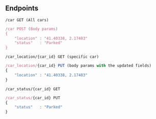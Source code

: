 ## Endpoints


`/car GET (All cars)`

```javascript
/car POST (Body params) 
{
    "location" : "41.40338, 2.17403"
    "status"   : "Parked"
}
```


`/car_location/{car_id} GET (specific car)`

```javascript
/car_location/{car_id} PUT (body params with the updated fields)
{
    "location" : "41.40338, 2.17403"
}
```


`/car_status/{car_id} GET`

```javascript
/car_status/{car_id} PUT
{
    "status"   : "Parked"
}
```

